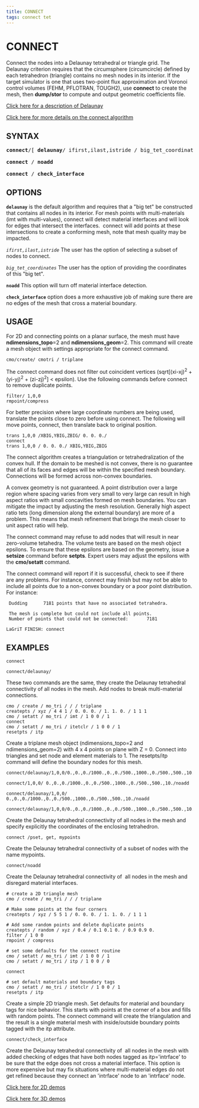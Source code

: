 ```yaml
---
title: CONNECT
tags: connect tet
--- 
```


# CONNECT #

Connect the nodes into a Delaunay tetrahedral or triangle grid. The Delaunay criterion requires that the circumsphere (circumcircle) defined by each tetrahedron (triangle) contains no mesh nodes in its interior. If the target simulator is one that uses two-point flux approximation and Voronoi control volumes (FEHM, PFLOTRAN, TOUGH2), use **connect** to create the mesh, then **dump/stor** to compute and output geometric coefficients file.

[Click here for a description of Delaunay](https://en.wikipedia.org/wiki/Delaunay_triangulation)
  
[Click here for more details on the connect algorithm](https://lanl.github.io/LaGriT/pages/docs/connect_notes.html)

  
## SYNTAX ##

<pre>
<b>connect</b>/[ <b>delaunay</b>/ ifirst,ilast,istride / big_tet_coordinates ]

<b>connect</b> / <b>noadd</b>

<b>connect</b> / <b>check_interface</b>
</pre>


## OPTIONS
 
 **`delaunay`** is the default algorithm and requires that a "big tet" be constructed that contains all nodes in
  its interior.  For mesh points with multi-materials (imt with multi-values), connect will detect material interfaces and will look for edges that intersect the interfaces.  connect will add points at these intersections to create a conforming mesh, note that mesh quality may be impacted.  
  
  
*`ifirst,ilast,istride`* The user has the option of selecting a subset of nodes to connect.


*`big_tet_coordinates`* The user has the option of providing the coordinates of this "big tet". 


**`noadd`** This option will turn off material interface detection.


**`check_interface`** option does a more exhaustive job of making sure there are no edges of the mesh that cross a material boundary.




## USAGE


For 2D and connecting points on a planar surface, the mesh must have **ndimensions_topo**=2 and **ndimensions_geom**=2. This command will create a mesh object with settings appropriate for the connect command.
```
cmo/create/ cmotri / triplane
```



The connect command does not filter out coincident vertices (sqrt[(xi-xj)<sup>2</sup> + (yi-yj)<sup>2</sup> + (zi-zj)<sup>2</sup>] < epsilon). Use the following commands before connect to remove duplicate points.
```
filter/ 1,0,0
rmpoint/compress
```


For better precision where large coordinate numbers are being used, translate the points close to zero before using connect. The following will move points, connect, then translate back to original position.
```
trans 1,0,0 /XBIG,YBIG,ZBIG/ 0. 0. 0./
connect
trans 1,0,0 / 0. 0. 0./ XBIG,YBIG,ZBIG
```

The connect algorithm creates a triangulation or tetrahedralization of the convex hull. If the domain to be meshed is not convex, there is no guarantee that all of its faces and edges will be within the specified mesh boundary. Connections will be formed across non-convex boundaries. 


A convex geometry is not guaranteed. A point distribution over a large region where spacing varies from very small to very large can result in high aspect ratios with small concavities formed on mesh boundaries. You can mitigate the impact by adjusting the mesh resolution. Generally high aspect ratio tets (long dimension along the external boundary) are more of a problem. This means that mesh refinement that brings the mesh closer to unit aspect ratio will help.

  
The connect command may refuse to add nodes that will result in near
  zero-volume tetahedra. The volume tests are based on the mesh object
  epsilons. To ensure that these epsilons are based on the geometry,
  issue a **setsize** command before **setpts**. Expert users may adjust the epsilons with the **cmo/setatt** command. 


The connect command will report if it is successful, check to see if there are any problems. For instance, connect may finish but may not be able to include all points due to a non-convex boundary or a poor point distribution. For instance:
```
 Dudding      7181 points that have no associated tetrahedra.

 The mesh is complete but could not include all points.                         
 Number of points that could not be connected:       7181                       
 
LaGriT FINISH: connect        
```

## EXAMPLES ##

```
connect
```

```
connect/delaunay/
```
These two commands are the same, they create the Delaunay tetrahedral connectivity of all nodes in the mesh. Add nodes to break multi-material connections.

```
cmo / create / mo_tri / / / triplane
createpts / xyz / 4 4 1 / 0. 0. 0. / 1. 1. 0. / 1 1 1
cmo / setatt / mo_tri / imt / 1 0 0 / 1
connect
cmo / setatt / mo_tri / itetclr / 1 0 0 / 1
resetpts / itp
```
Create a triplane mesh object (ndimensions_topo=2 and ndimensions_geom=2) with 4 x 4 points on plane with Z = 0. Connect into triangles and set node and element materials to 1. The resetpts/itp command will define the boundary nodes for this mesh.

```
connect/delaunay/1,0,0/0.,0.,0./1000.,0.,0./500.,1000.,0./500.,500.,10./

connect/1,0,0/ 0.,0.,0./1000.,0.,0./500.,1000.,0./500.,500.,10./noadd

connect/delaunay/1,0,0/ 0.,0.,0./1000.,0.,0./500.,1000.,0./500.,500.,10./noadd

connect/delaunay/1,0,0/0.,0.,0./1000.,0.,0./500.,1000.,0./500.,500.,10./check_interface
```

Create the Delaunay tetrahedral connectivity of all nodes in the mesh and specify explicitly the coordinates of the enclosing tetrahedron. 

```
connect /pset, get, mypoints
```

Create the Delaunay tetrahedral connectivity of a subset of nodes with the name mypoints.

```
connect/noadd
```

Create the Delaunay tetrahedral connectivity of  all nodes in the  mesh and disregard material interfaces.
  
```
# create a 2D triangle mesh
cmo / create / mo_tri / / / triplane

# Make some points at the four corners
createpts / xyz / 5 5 1 / 0. 0. 0. / 1. 1. 0. / 1 1 1

# Add some random points and delete duplicate points
createpts / random / xyz / 0.4 / 0.1 0.1 0. / 0.9 0.9 0.
filter / 1 0 0
rmpoint / compress

# set some defaults for the connect routine
cmo / setatt / mo_tri / imt / 1 0 0 / 1
cmo / setatt / mo_tri / itp / 1 0 0 / 0

connect

# set default materials and boundary tags
cmo / setatt / mo_tri / itetclr / 1 0 0 / 1
resetpts / itp
```

Create a simple 2D triangle mesh. Set defaults for material and boundary tags for nice behavior. This starts with points at the corner of a box and fills with random points. The connect command will create the triangulation and the result is a single material mesh with inside/outside boundary points tagged with the itp attribute.

```
connect/check_interface
```

Create the Delaunay tetrahedral connectivity of  all nodes in the
  mesh with added checking of edges that have both nodes tagged as
  itp='intrface' to be sure that the edge does not cross a material
  interface. This option is more expensive but may fix situations
  where multi-material edges do not get refined because they connect
  an 'intrface' node to an 'intrface' node. 
  

 [Click here for 2D demos](../demos/main_2d_connect.md)

 [Click here for 3D demos](../demos/main_connect.md)
